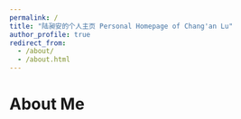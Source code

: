 ```yaml
---
permalink: /
title: "陆昶安的个人主页 Personal Homepage of Chang'an Lu"
author_profile: true
redirect_from: 
  - /about/
  - /about.html
---
```


# About Me
